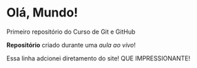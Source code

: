 # Olá, Mundo!
 Primeiro repositório do Curso de Git e GitHub

**Repositório** criado durante uma *aula ao vivo*! 

Essa linha adcionei diretamento do site! QUE IMPRESSIONANTE!
